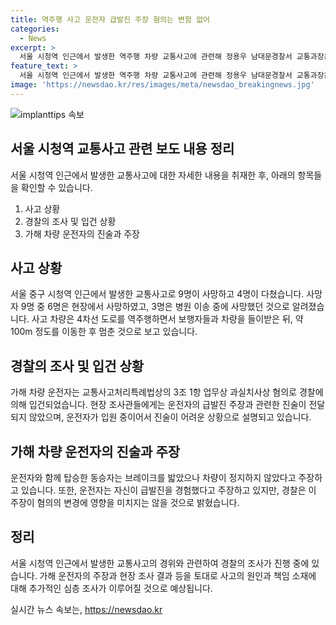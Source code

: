 ```yaml
---
title: 역주행 사고 운전자 급발진 주장 혐의는 변함 없어
categories:
  - News
excerpt: >
  서울 시청역 인근에서 발생한 역주행 차량 교통사고에 관련해 정용우 남대문경찰서 교통과장은 브리핑을 통해 사망자 9명과 부상자 4명의 상황을 설명했다. 차량 운전자의 급발진 주장에 대해 경찰은 혐의가 변하지 않을 것이라고 밝혔으며, 운전자는 업무상 과실치사상 혐의로 입건됐다. 운전자와 동승자는 브레이크를 밟었지만 차량이 정지하지 않았다고 주장했다. 사고는 총 200m에 걸쳐 발생했고, 현장 조사 결과 운전자의 진술이 중요한 부분으로 여겨지고 있다. (단어 수: 100)
feature_text: >
  서울 시청역 인근에서 발생한 역주행 차량 교통사고에 관련해 정용우 남대문경찰서 교통과장은 브리핑을 통해 사망자 9명과 부상자 4명의 상황을 설명했다. 차량 운전자의 급발진 주장에 대해 경찰은 혐의가 변하지 않을 것이라고 밝혔으며, 운전자는 업무상 과실치사상 혐의로 입건됐다. 운전자와 동승자는 브레이크를 밟었지만 차량이 정지하지 않았다고 주장했다. 사고는 총 200m에 걸쳐 발생했고, 현장 조사 결과 운전자의 진술이 중요한 부분으로 여겨지고 있다. (단어 수: 100)
image: 'https://newsdao.kr/res/images/meta/newsdao_breakingnews.jpg'
---
```


<p><img src="https://newsdao.kr/res/images/meta/newsdao_breakingnews.jpg" alt="implanttips 속보" /></p>

<h2 data-ke-size="size26">서울 시청역 교통사고 관련 보도 내용 정리</h2>

<p data-ke-size="size16">서울 시청역 인근에서 발생한 교통사고에 대한 자세한 내용을 취재한 후, 아래의 항목들을 확인할 수 있습니다.</p>

<ol>
<li>사고 상황</li>
<li>경찰의 조사 및 입건 상황</li>
<li>가해 차량 운전자의 진술과 주장</li>
</ol>

<h2 data-ke-size="size26">사고 상황</h2>

<p data-ke-size="size16">서울 중구 시청역 인근에서 발생한 교통사고로 9명이 사망하고 4명이 다쳤습니다. 사망자 9명 중 6명은 현장에서 사망하였고, 3명은 병원 이송 중에 사망했던 것으로 알려졌습니다. 사고 차량은 4차선 도로를 역주행하면서 보행자들과 차량을 들이받은 뒤, 약 100m 정도를 이동한 후 멈춘 것으로 보고 있습니다.</p>

<h2 data-ke-size="size26">경찰의 조사 및 입건 상황</h2>

<p data-ke-size="size16">가해 차량 운전자는 교통사고처리특례법상의 3조 1항 업무상 과실치사상 혐의로 경찰에 의해 입건되었습니다. 현장 조사관들에게는 운전자의 급발진 주장과 관련한 진술이 전달되지 않았으며, 운전자가 입원 중이어서 진술이 어려운 상황으로 설명되고 있습니다.</p>

<h2 data-ke-size="size26">가해 차량 운전자의 진술과 주장</h2>

<p data-ke-size="size16">운전자와 함께 탑승한 동승자는 브레이크를 밟았으나 차량이 정지하지 않았다고 주장하고 있습니다. 또한, 운전자는 자신이 급발진을 경험했다고 주장하고 있지만, 경찰은 이 주장이 혐의의 변경에 영향을 미치지는 않을 것으로 밝혔습니다.</p>

<h2 data-ke-size="size26">정리</h2>

<p data-ke-size="size16">서울 시청역 인근에서 발생한 교통사고의 경위와 관련하여 경찰의 조사가 진행 중에 있습니다. 가해 운전자의 주장과 현장 조사 결과 등을 토대로 사고의 원인과 책임 소재에 대해 추가적인 심층 조사가 이루어질 것으로 예상됩니다. </p>
실시간 뉴스 속보는, <a href="https://newsdao.kr" rel="dofollow">https://newsdao.kr</a>



